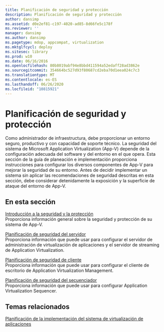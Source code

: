 ```yaml
---
title: Planificación de seguridad y protección
description: Planificación de seguridad y protección
author: dansimp
ms.assetid: d0e2ef81-c197-4020-ad85-8d66fe5c178f
ms.reviewer: ''
manager: dansimp
ms.author: dansimp
ms.pagetype: mdop, appcompat, virtualization
ms.mktglfcycl: deploy
ms.sitesec: library
ms.prod: w10
ms.date: 06/16/2016
ms.openlocfilehash: 80b8019abf94e8bbd411594a52edaff28ad3862e
ms.sourcegitcommit: 354664bc527d93f80687cd2eba70d1eea024c7c3
ms.translationtype: MT
ms.contentlocale: es-ES
ms.lasthandoff: 06/26/2020
ms.locfileid: "10815921"
---
```

# Planificación de seguridad y protección


Como administrador de infraestructura, debe proporcionar un entorno seguro, productivo y con capacidad de soporte técnico. La seguridad del sistema de Microsoft Application Virtualization (App-V) depende de la configuración adecuada del software y del entorno en el que opera. Esta sección de la guía de planeación e implementación proporciona instrucciones para configurar los diversos componentes de App-V para mejorar la seguridad de su entorno. Antes de decidir implementar un sistema sin aplicar las recomendaciones de seguridad descritas en esta sección, debe considerar detenidamente la exposición y la superficie de ataque del entorno de App-V.

## En esta sección


<a href="" id="security-and-protection-overview"></a>[Introducción a la seguridad y la protección](security-and-protection-overview.md)  
Proporciona información general sobre la seguridad y protección de su sistema de App-V.

<a href="" id="planning-for-server-security"></a>[Planificación de seguridad del servidor](planning-for-server-security.md)  
Proporciona información que puede usar para configurar el servidor de administración de virtualización de aplicaciones y el servidor de streaming de Application Virtualization.

<a href="" id="planning-for-client-security"></a>[Planificación de seguridad de cliente](planning-for-client-security.md)  
Proporciona información que puede usar para configurar el cliente de escritorio de Application Virtualization Management.

<a href="" id="planning-for-sequencer-security"></a>[Planificación de seguridad del secuenciador](planning-for-sequencer-security.md)  
Proporciona información que puede usar para configurar Application Virtualization Sequencer.

## Temas relacionados


[Planificación de la implementación del sistema de virtualización de aplicaciones](planning-for-application-virtualization-system-deployment.md)

 

 





